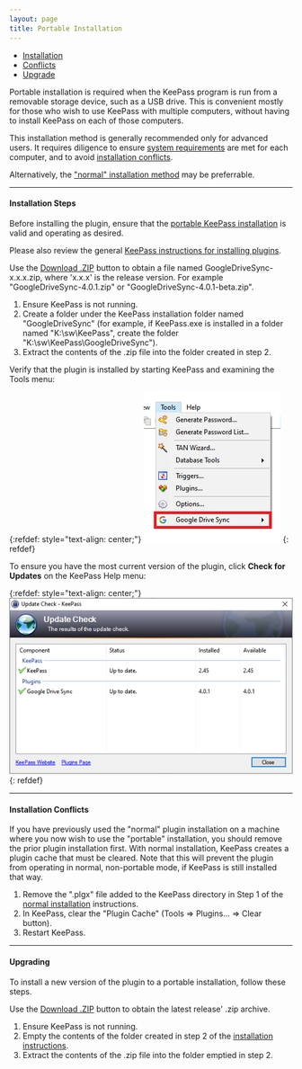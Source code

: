 ```yaml
---
layout: page
title: Portable Installation
---
```


* [Installation](#installation-steps)
* [Conflicts](#installation-conflicts)
* [Upgrade](#upgrading)

Portable installation is required when the KeePass program is run
from a removable storage device, such as a USB drive.  This is
convenient mostly for those who wish to use KeePass with multiple
computers, without having to install KeePass on each of those computers.

This installation method is generally recommended only for advanced users.  It
requires diligence to ensure [system requirements](require) are met for
each computer, and to avoid [installation conflicts](#installation-conflicts).

Alternatively, the ["normal" installation method](normal) may be preferrable.


---

#### Installation Steps
Before installing the plugin, ensure that the
[portable KeePass installation](https://keepass.info/help/v2/setup.html#portable)
is valid and operating as desired.

Please also review the general [KeePass instructions for installing plugins](https://keepass.info/help/v2/plugins.html).  

Use the [Download .ZIP](/) button to obtain a file named
GoogleDriveSync-x.x.x.zip, where 'x.x.x' is the release version.  For
example "GoogleDriveSync-4.0.1.zip" or "GoogleDriveSync-4.0.1-beta.zip".

1. Ensure KeePass is not running.
2. Create a folder under the KeePass installation folder named 
"GoogleDriveSync" (for example, if KeePass.exe is installed in a folder named
"K:\sw\KeePass", create the folder "K:\sw\KeePass\GoogleDriveSync").
3. Extract the contents of the .zip file into the folder created in step 2.

Verify that the plugin is installed by starting KeePass and examining the
Tools menu:

{:refdef: style="text-align: center;"}
![Google Drive Sync menu](../assets/img/tools-menu.png)
{: refdef}

To ensure you have the most current version of the plugin, click
**Check for Updates** on the KeePass Help menu:

{:refdef: style="text-align: center;"}
![Update Check Tool](../assets/img/update-check.png)
{: refdef}

---

#### Installation Conflicts
If you have previously used the "normal" plugin installation on a machine
where you now wish to use the "portable" installation, you should remove the
prior plugin installation first.  With normal installation, KeePass creates a
plugin cache that must be cleared.  Note that this will prevent the 
plugin from operating in normal, non-portable mode, if KeePass is still
installed that way.

1. Remove the ".plgx" file added to the KeePass directory in Step 1 of the 
[normal installation](normal) instructions.
2. In KeePass, clear the "Plugin Cache" (Tools &#x21D2; Plugins... &#x21D2;
Clear button).
3. Restart KeePass.

---

#### Upgrading
To install a new version of the plugin to a portable installation, follow
these steps.

Use the [Download .ZIP](/) button to obtain the latest release' .zip archive.

1. Ensure KeePass is not running.
2. Empty the contents of the folder created in step 2 of the
[installation instructions](#installation-steps).
3. Extract the contents of the .zip file into the folder emptied in step 2.

